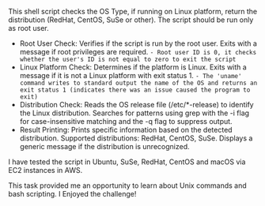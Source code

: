This shell script checks the OS Type, if running on Linux platform, return the distribution (RedHat, CentOS, SuSe or other).
The script should be run only as root user.

- Root User Check: Verifies if the script is run by the root user. Exits with a message if root privileges are required.
 `- Root user ID is 0, it checks whether the user's ID is not equal to zero to exit the script`
- Linux Platform Check: Determines if the platform is Linux. Exits with a message if it is not a Linux platform with exit status 1.
 `- The 'uname' command writes to standard output the name of the OS and returns an exit status 1 (indicates there was an issue caused the program to exit)`
- Distribution Check: Reads the OS release file (/etc/*-release) to identify the Linux distribution. Searches for patterns using grep with the -i flag for case-insensitive matching and the -q flag to suppress output.
- Result Printing: Prints specific information based on the detected distribution. Supported distributions: RedHat, CentOS, SuSe. Displays a generic message if the distribution is unrecognized.

I have tested the script in Ubuntu, SuSe, RedHat, CentOS and macOS via EC2 instances in AWS.

This task provided me an opportunity to learn about Unix commands and bash scripting.
I Enjoyed the challenge!

